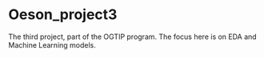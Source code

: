 # Oeson_project3
The third project, part of the OGTIP program. The focus here is on EDA and Machine Learning models.
